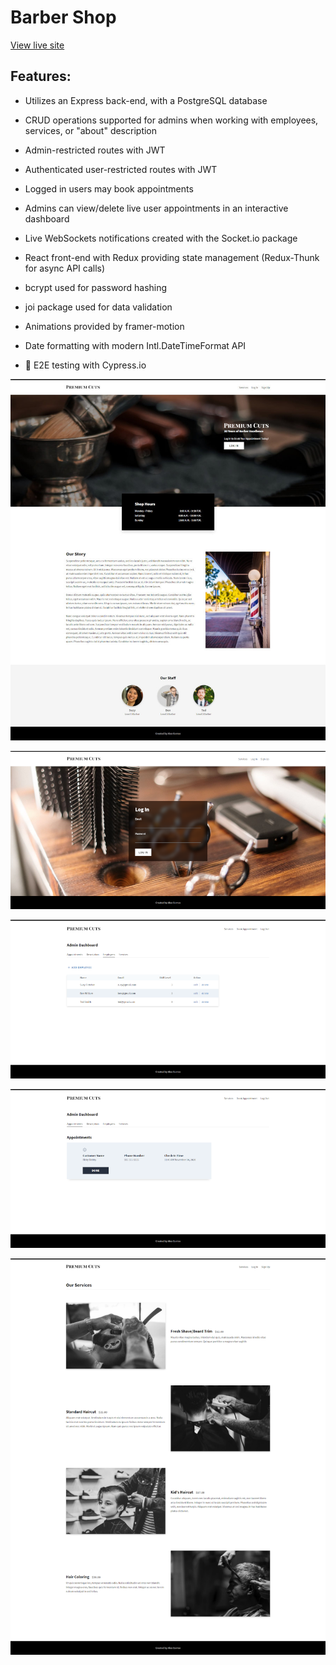 # Barber Shop

[View live site](https://premium-cuts.currandev.com)

## Features:

- Utilizes an Express back-end, with a PostgreSQL database

- CRUD operations supported for admins when working with employees, services, or "about" description

- Admin-restricted routes with JWT

- Authenticated user-restricted routes with JWT

- Logged in users may book appointments

- Admins can view/delete live user appointments in an interactive dashboard

- Live WebSockets notifications created with the Socket.io package

- React front-end with Redux providing state management (Redux-Thunk for async API calls)

- bcrypt used for password hashing

- joi package used for data validation

- Animations provided by framer-motion

- Date formatting with modern Intl.DateTimeFormat API

- :test_tube: E2E testing with Cypress.io

![Barber Shop About](./README-screenshots/about-opt.jpg)

![Barber Shop Login](./README-screenshots/login-opt.png)

![Barber Shop Dashboard Employees Table](./README-screenshots/dashboard-employees-opt.png)

![Barber Shop Dashboard Appointments Tab](./README-screenshots/dashboard-appointments-opt.png)

![Barber Shop Dashboard Services](./README-screenshots/services-opt.png)